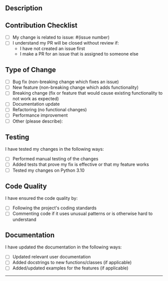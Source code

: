 ## Description
<!-- Please provide a clear and concise description of the changes made in this pull request. -->

## Contribution Checklist

- [ ] My change is related to issue: #(issue number)
- [ ] I understand my PR will be closed without review if:
  - I have not created an issue first
  - I make a PR for an issue that is assigned to someone else

## Type of Change
<!-- Please check all of the matching change types: -->

- [ ] Bug fix (non-breaking change which fixes an issue)
- [ ] New feature (non-breaking change which adds functionality)
- [ ] Breaking change (fix or feature that would cause existing functionality to not work as expected)
- [ ] Documentation update
- [ ] Refactoring (no functional changes)
- [ ] Performance improvement
- [ ] Other (please describe):

## Testing
<!-- Please check the ways you have tested the changes: -->

I have tested my changes in the following ways:

- [ ] Performed manual testing of the changes
- [ ] Added tests that prove my fix is effective or that my feature works
- [ ] Tested my changes on Python 3.10

## Code Quality
<!-- Please check the ways you have ensured the code quality: -->

I have ensured the code quality by:

- [ ] Following the project's coding standards
- [ ] Commenting code if it uses unusual patterns or is otherwise hard to understand

## Documentation
<!-- Please check all of the matching documentation changes: -->

I have updated the documentation in the following ways:

- [ ] Updated relevant user documentation
- [ ] Added docstrings to new functions/classes (if applicable)
- [ ] Added/updated examples for the features (if applicable)

---
